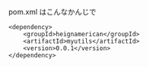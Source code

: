 pom.xml はこんなかんじで

    <dependency>
        <groupId>heignamerican</groupId>
    	<artifactId>myutils</artifactId>
    	<version>0.0.1</version>
    </dependency>
